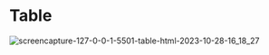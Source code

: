 # Table
![screencapture-127-0-0-1-5501-table-html-2023-10-28-16_18_27](https://github.com/prince-kalariya/Table/assets/144786526/39935912-ff34-4c61-96c2-2fa3deb58dc9)
